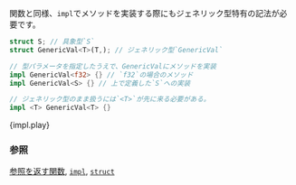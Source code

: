 <!-- Similar to functions, implementations require care to remain generic. -->
関数と同様、`impl`でメソッドを実装する際にもジェネリック型特有の記法が必要です。


```rust
struct S; // 具象型`S`
struct GenericVal<T>(T,); // ジェネリック型`GenericVal`

// 型パラメータを指定したうえで、GenericValにメソッドを実装
impl GenericVal<f32> {} // `f32`の場合のメソッド
impl GenericVal<S> {} // 上で定義した`S`への実装

// ジェネリック型のまま扱うには`<T>`が先に来る必要がある。
impl <T> GenericVal<T> {}
```

{impl.play}

<!--
### See also:
-->
### 参照

[参照を返す関数][fn], [`impl`][methods], [`struct`][structs]


[fn]: /scope/lifetime/fn.html
[methods]: /fn/methods.html
[specialization_plans]: http://blog.rust-lang.org/2015/05/11/traits.html#the-future
[structs]: /custom_types/structs.html
